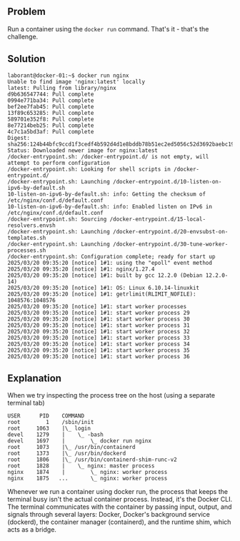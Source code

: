 ## Problem
Run a container using the `docker run` command. That's it - that's the challenge.

## Solution

```
laborant@docker-01:~$ docker run nginx
Unable to find image 'nginx:latest' locally
latest: Pulling from library/nginx
d9b636547744: Pull complete
0994e771ba34: Pull complete
bef2ee7fab45: Pull complete
13f89c653285: Pull complete
589701e352f8: Pull complete
8e77214beb25: Pull complete
4c7c1a5bd3af: Pull complete
Digest: sha256:124b44bfc9ccd1f3cedf4b592d4d1e8bddb78b51ec2ed5056c52d3692baebc19
Status: Downloaded newer image for nginx:latest
/docker-entrypoint.sh: /docker-entrypoint.d/ is not empty, will attempt to perform configuration
/docker-entrypoint.sh: Looking for shell scripts in /docker-entrypoint.d/
/docker-entrypoint.sh: Launching /docker-entrypoint.d/10-listen-on-ipv6-by-default.sh
10-listen-on-ipv6-by-default.sh: info: Getting the checksum of /etc/nginx/conf.d/default.conf
10-listen-on-ipv6-by-default.sh: info: Enabled listen on IPv6 in /etc/nginx/conf.d/default.conf
/docker-entrypoint.sh: Sourcing /docker-entrypoint.d/15-local-resolvers.envsh
/docker-entrypoint.sh: Launching /docker-entrypoint.d/20-envsubst-on-templates.sh
/docker-entrypoint.sh: Launching /docker-entrypoint.d/30-tune-worker-processes.sh
/docker-entrypoint.sh: Configuration complete; ready for start up
2025/03/20 09:35:20 [notice] 1#1: using the "epoll" event method
2025/03/20 09:35:20 [notice] 1#1: nginx/1.27.4
2025/03/20 09:35:20 [notice] 1#1: built by gcc 12.2.0 (Debian 12.2.0-14)
2025/03/20 09:35:20 [notice] 1#1: OS: Linux 6.10.14-linuxkit
2025/03/20 09:35:20 [notice] 1#1: getrlimit(RLIMIT_NOFILE): 1048576:1048576
2025/03/20 09:35:20 [notice] 1#1: start worker processes
2025/03/20 09:35:20 [notice] 1#1: start worker process 29
2025/03/20 09:35:20 [notice] 1#1: start worker process 30
2025/03/20 09:35:20 [notice] 1#1: start worker process 31
2025/03/20 09:35:20 [notice] 1#1: start worker process 32
2025/03/20 09:35:20 [notice] 1#1: start worker process 33
2025/03/20 09:35:20 [notice] 1#1: start worker process 34
2025/03/20 09:35:20 [notice] 1#1: start worker process 35
2025/03/20 09:35:20 [notice] 1#1: start worker process 36
```

## Explanation

When we try inspecting the process tree on the host (using a separate terminal tab)
```
USER      PID    COMMAND
root        1    /sbin/init
root     1063    |\_ login
devel    1279    |    \_ -bash
devel    1697    |        \_ docker run nginx
root     1073    |\_ /usr/bin/containerd
root     1373    |\_ /usr/bin/dockerd
root     1806    |\_ /usr/bin/containerd-shim-runc-v2
root     1828    |    \_ nginx: master process
nginx    1874    |        \_ nginx: worker process
nginx    1875   ...       \_ nginx: worker process
```

Whenever we run a container using docker run, the process that keeps the terminal busy isn't the actual container process. Instead, it's the Docker CLI. The terminal communicates with the container by passing input, output, and signals through several layers: Docker, Docker's background service (dockerd), the container manager (containerd), and the runtime shim, which acts as a bridge.
